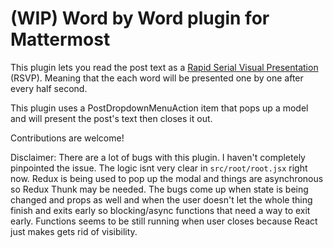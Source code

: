 
# (WIP) Word by Word plugin for Mattermost

This plugin lets you read the post text as a [Rapid Serial Visual Presentation](https://en.wikipedia.org/wiki/Rapid_serial_visual_presentation) (RSVP). Meaning that the each word will be presented one by one after every half second.

This plugin uses a PostDropdownMenuAction item that pops up a model and will present the post's text then closes it out.

Contributions are welcome!

Disclaimer: There are a lot of bugs with this plugin. I haven't completely pinpointed the issue. The logic isnt very clear in `src/root/root.jsx` right now. Redux is being used to pop up the modal and things are asynchronous so Redux Thunk may be needed. The bugs come up when state is being changed and props as well and when the user doesn't let the whole thing finish and exits early so  blocking/async functions  that need a way to exit early.  Functions seems to be still running when user closes because React just makes gets rid of visibility.

